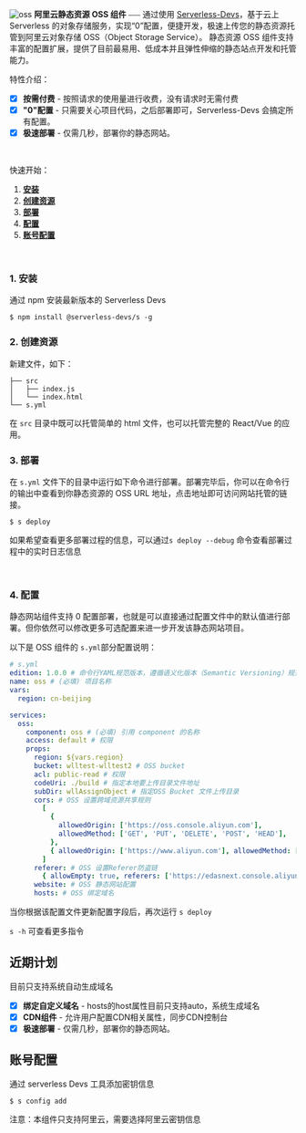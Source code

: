 ![oss](https://img.alicdn.com/imgextra/i4/O1CN01ws7Hju1PU8fFY52Cq_!!6000000001843-0-tps-2608-1000.jpg)
**阿里云静态资源 OSS 组件** ⎯⎯⎯ 通过使用 [Serverless-Devs](https://github.com/devsapp)，基于云上 Serverless 的对象存储服务，实现“0”配置，便捷开发，极速上传您的静态资源托管到阿里云对象存储 OSS（Object Storage Service）。
静态资源 OSS 组件支持丰富的配置扩展，提供了目前最易用、低成本并且弹性伸缩的静态站点开发和托管能力。
<br/>

特性介绍：

- [x] **按需付费** - 按照请求的使用量进行收费，没有请求时无需付费
- [x] **"0"配置** - 只需要关心项目代码，之后部署即可，Serverless-Devs 会搞定所有配置。
- [x] **极速部署** - 仅需几秒，部署你的静态网站。

<br/>

快速开始：

1. [**安装**](#1-安装)
2. [**创建资源**](#2-创建)
3. [**部署**](#3-部署)
4. [**配置**](#4-配置)
5. [**账号配置**](#账号配置)

&nbsp;

### 1. 安装

通过 npm 安装最新版本的 Serverless Devs

```
$ npm install @serverless-devs/s -g
```

### 2. 创建资源

新建文件，如下：

```
├── src
│   ├── index.js
│   └── index.html
└── s.yml

```

在 `src` 目录中既可以托管简单的 html 文件，也可以托管完整的 React/Vue 的应用。

### 3. 部署

在 `s.yml` 文件下的目录中运行如下命令进行部署。部署完毕后，你可以在命令行的输出中查看到你静态资源的 OSS URL 地址，点击地址即可访问网站托管的链接。

```
$ s deploy
```

如果希望查看更多部署过程的信息，可以通过`s deploy --debug` 命令查看部署过程中的实时日志信息

<br/>

### 4. 配置

静态网站组件支持 0 配置部署，也就是可以直接通过配置文件中的默认值进行部署。但你依然可以修改更多可选配置来进一步开发该静态网站项目。

以下是 OSS 组件的 `s.yml`部分配置说明：

```yml
# s.yml
edition: 1.0.0 # 命令行YAML规范版本，遵循语义化版本（Semantic Versioning）规范
name: oss # (必填) 项目名称
vars:
  region: cn-beijing

services:
  oss:
    component: oss # (必填) 引用 component 的名称
    access: default # 权限
    props:
      region: ${vars.region} 
      bucket: wlltest-wlltest2 # OSS bucket
      acl: public-read # 权限
      codeUri: ./build # 指定本地要上传目录文件地址
      subDir: wllAssignObject # 指定OSS Bucket 文件上传目录
      cors: # OSS 设置跨域资源共享规则
        [
          {
            allowedOrigin: ['https://oss.console.aliyun.com'],
            allowedMethod: ['GET', 'PUT', 'DELETE', 'POST', 'HEAD'],
          },
          { allowedOrigin: ['https://www.aliyun.com'], allowedMethod: ['GET'] },
        ]
      referer: # OSS 设置Referer防盗链
        { allowEmpty: true, referers: ['https://edasnext.console.aliyun.com'] }
      website: # OSS 静态网站配置
      hosts: # OSS 绑定域名
```

当你根据该配置文件更新配置字段后，再次运行 `s deploy` 

`s -h` 可查看更多指令



## 近期计划
目前只支持系统自动生成域名 

- [x] **绑定自定义域名** - hosts的host属性目前只支持auto，系统生成域名
- [x] **CDN组件** - 允许用户配置CDN相关属性，同步CDN控制台
- [x] **极速部署** - 仅需几秒，部署你的静态网站。

## 账号配置

通过 serverless Devs 工具添加密钥信息

```
$ s config add
```

注意：本组件只支持阿里云，需要选择阿里云密钥信息
